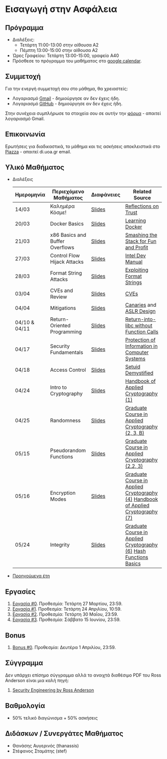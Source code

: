 #  Εισαγωγή στην Ασφάλεια

## Πρόγραμμα

* Διαλέξεις:
    * Τετάρτη 11:00-13:00 στην αίθουσα Α2
    * Πέμπτη 13:00-15:00 στην αίθουσα Α2
* Ώρες Γραφείου: Τετάρτη 13:00-15:00, γραφείο Α40
* Πρόσθεσε το πρόγραμμα του μαθήματος στο [google calendar](https://calendar.google.com/calendar/u/3?cid=Y19mMDU1MTYyMjcyYjI1ZjY5ZThhYjcxODY2OTYzMmNiOGJiYTc5MDJjYTYzYThlNTRiZGFhOGVjYTJkYTA0NDg0QGdyb3VwLmNhbGVuZGFyLmdvb2dsZS5jb20).


## Συμμετοχή

Για την ενεργή συμμετοχή σου στο μάθημα, θα χρειαστείς:

* Λογαριασμό [Gmail](https://accounts.google.com/SignUp) - δημιούργησε αν δεν έχεις ήδη.
* Λογαριασμό [GitHub](https://github.com/join) - δημιούργησε αν δεν έχεις ήδη. 

Στην συνέχεια συμπλήρωσε τα στοιχεία σου σε αυτήν την [φόρμα](https://forms.gle/bRigkcjeWZ4vvUJH9) - απαιτεί λογαριασμό Gmail.

## Επικοινωνία

Ερωτήσεις για διαδικαστικά, το μάθημα και τις ασκήσεις αποκλειστικά στο [Piazza](https://piazza.com/uoa.gr/spring2024/1c4cb7f) - απαιτεί di.uoa.gr email.

## Υλικό Μαθήματος

* Διαλέξεις

    | Ημερομηνία | Περιεχόμενο Μαθήματος | Διαφάνειες | Related Source |
    | --- | --- | --- | --- |
    | 14/03 | Καλημέρα Κόσμε! | [Slides](./resources/00-introduction.pdf) | [Reflections on Trust](https://www.cs.cmu.edu/~rdriley/487/papers/Thompson_1984_ReflectionsonTrustingTrust.pdf)|
    | 20/03 | Docker Basics | [Slides](./resources/01-docker-basics.pdf) | [Learning Docker](https://docker-curriculum.com/)|
    | 21/03 | x86 Basics and Buffer Overflows | [Slides](./resources/02-x86-buffer-overflows.pdf) | [Smashing the Stack for Fun and Profit](http://phrack.org/issues/49/14.html#article)|
    | 27/03 | Control Flow Hijack Attacks | [Slides](./resources/03-control-flow-hijacks.pdf) | [Intel Dev Manual](https://www.intel.com/content/www/us/en/developer/articles/technical/intel-sdm.html)|
    | 28/03 | Format String Attacks | [Slides](./resources/04-format-string-attacks.pdf) | [Exploiting Format Strings](https://cs155.stanford.edu/papers/formatstring-1.2.pdf)|
    | 03/04 | CVEs and Review | [Slides](./resources/05-cves-and-review.pdf) | [CVEs](https://en.wikipedia.org/wiki/Common_Vulnerabilities_and_Exposures)|
    | 04/04 | Mitigations | [Slides](./resources/06-mitigations.pdf) | [Canaries](https://lettieri.iet.unipi.it/hacking/canaries.pdf) and [ASLR Design](https://pax.grsecurity.net/docs/aslr.txt) |
    | 04/10 & 04/11 | Return-Oriented Programming | [Slides](./resources/07-08-return-oriented-programming.pdf) | [Return-into-libc without Function Calls](https://hovav.net/ucsd/dist/geometry.pdf) |
    | 04/17 | Security Fundamentals | [Slides](./resources/09-security-fundamentals.pdf) | [Protection of Information in Computer Systems](https://www.cl.cam.ac.uk/teaching/1011/R01/75-protection.pdf) |
    | 04/18 | Access Control | [Slides](./resources/10-access-control.pdf) | [Setuid Demystified](https://people.eecs.berkeley.edu/~daw/papers/setuid-usenix02.pdf) |
    | 04/24 | Intro to Cryptography | [Slides](./resources/11-intro-to-cryptography.pdf) | [Handbook of Applied Cryptography (1)](https://cacr.uwaterloo.ca/hac/about/chap1.pdf) |
    | 04/25 | Randomness | [Slides](./resources/12-randomness.pdf) | [Graduate Course in Applied Cryptography (2, 3, B)](https://crypto.stanford.edu/~dabo/cryptobook/BonehShoup_0_6.pdf) |
    | 05/15 | Pseudorandom Functions | [Slides](./resources/13-pseudorandom-functions.pdf) | [Graduate Course in Applied Cryptography (2.2, 3)](https://crypto.stanford.edu/~dabo/cryptobook/BonehShoup_0_6.pdf) |
    | 05/16 | Encryption Modes | [Slides](./resources/14-encryption-modes.pdf) | [Graduate Course in Applied Cryptography (4)](https://crypto.stanford.edu/~dabo/cryptobook/BonehShoup_0_6.pdf) [Handbook of Applied Cryptography (7)](https://cacr.uwaterloo.ca/hac/about/chap7.pdf) |
    | 05/24 | Integrity | [Slides](./resources/15-integrity.pdf) | [Graduate Course in Applied Cryptography (6)](https://crypto.stanford.edu/~dabo/cryptobook/BonehShoup_0_6.pdf) [Hash Functions Basics](https://web.cs.ucdavis.edu/~rogaway/papers/relates.pdf) |


* [Προηγούμενα έτη](https://ys13.chatzi.org/)

## Εργασίες

1. [Εργασία #0](https://classroom.github.com/a/db-uWx2-). Προθεσμία: Τετάρτη 27 Μαρτίου, 23:59.
2. [Εργασία #1](https://classroom.github.com/a/qAnqU1mN). Προθεσμία: Τετάρτη 24 Απριλίου, 10:59.
3. [Εργασία #2](https://classroom.github.com/a/jjRA4KHn). Προθεσμία: Τετάρτη 30 Μαΐου, 23:59.
4. [Εργασία #3](https://classroom.github.com/a/gkk-rpcd). Προθεσμία: Σάββατο 15 Ιουνίου, 23:59.

## Bonus

1. [Bonus #0](https://classroom.github.com/a/EHfMmJWb). Προθεσμία: Δευτέρα 1 Απριλίου, 23:59.

## Σύγγραμμα

Δεν υπάρχει επίσημο σύγγραμμα αλλά το ανοιχτά διαθέσιμο PDF του Ross Anderson είναι μια καλή πηγή:

1. [Security Engineering by Ross Anderson](https://github.com/tpn/pdfs/blob/master/Security%20Engineering%20-%20Ross%20Anderson%20(v1).pdf)

## Βαθμολογία

* 50% τελικό διαγώνισμα + 50% ασκήσεις

## Διδάσκων / Συνεργάτες Μαθήματος

* Θανάσης Αυγερινός (thanassis)
* Στέφανος Σταμάτης (stef)
